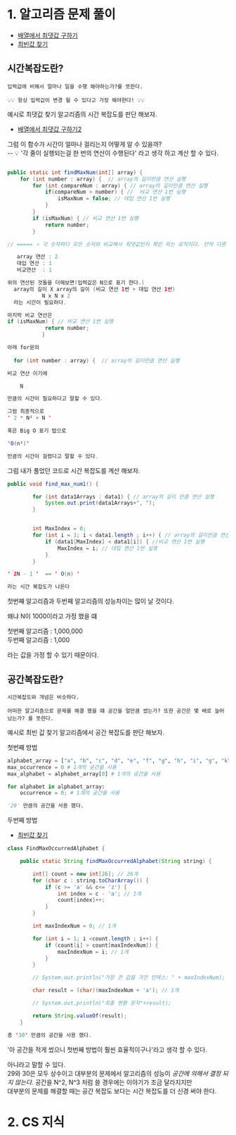 # 1. 알고리즘 문제 풀이
- [배열에서 최댓값 구하기](Algorithm/ex01/my/FindMaxNum.java)
- [최빈값 찾기](Algorithm/ex02/FindMaxOccurredAlphabet.java)
  
  
## 시간복잡도란?  
    입력값에 비해서 얼마나 일을 수행 해야하는가?를 뜻한다.  
  
    💡💡 항상 입력값이 변경 될 수 있다고 가정 해야한다! 💡💡
  
예시로 최댓값 찾기 알고리즘의 시간 복잡도를 판단 해보자.   
- [배열에서 최댓값 구하기2](Algorithm/ex01/teacher/FindMaxNum1.java)
    
그럼 이 함수가 시간이 얼마나 걸리는지 어떻게 알 수 있을까?  
  -- 💡 '각 줄이 실행되는걸 한 번의 연산이 수행된다' 라고 생각 하고 계산 할 수 있다.  
``` java

public static int findMaxNum(int[] array) {
    for (int number : array) {  // array의 길이만큼 연산 실행
        for (int compareNum : array) { // array의 길이만큼 연산 실행 
            if(compareNum > number) { //  비교 연산 1번 실행    
                isMaxNum = false; // 대입 연산 1번 실행
            }
        }
        if (isMaxNum) { // 비교 연산 1번 실행
            return number;
        }

// ===== ⭐️ 각 숫자마다 모든 숫자와 비교해서 최댓값인지 확인 하는 로직이다. 만약 다른  값들보다 크면 반복문을 중단한다. ⭐️ ====== //

   array 연산 : 2
   대입 연산 : 1
   비교연산  : 1

위의 연산된 것들을 더해보면(입력값은 N으로 표기 한다.)  
  array의 길이 X array의 길이 (비교 연산 1번 + 대입 연산 1번)    
           N x N x 2
  라는 시간이 필요하다.

마지막 비교 연산은
if (isMaxNum) { // 비교 연산 1번 실행
            return number;
           }

아래 for문의
 
  for (int number : array) {  // array의 길이만큼 연산 실행

비교 연산 이기에

    N

만큼의 시간이 필요하다고 말할 수 있다.

그럼 최종적으로   
' 2 * N² + N '

혹은 Big O 표기 법으로

'O(n²)'

만큼의 시간이 걸렸다고 말할 수 있다.

```

그럼 내가 풀었던 코드로 시간 복잡도를 계산 해보자.
  
``` java  
public void find_max_num1() {

        for (int data1Arrays : data1) { // array의 길이 만큼 연산 실행
            System.out.print(data1Arrays+", ");
        }


        int MaxIndex = 0;
        for (int i = 1; i < data1.length ; i++) { // array의 길이만큼 연산 실행
            if (data1[MaxIndex] < data1[i]) { //비교 연산 1번 실행
                MaxIndex = i; // 대입 연산 1번 실행
            }
        }

' 2N - 1 '  == ' O(n) '

라는 시간 복잡도가 나온다
```
첫번쨰 알고리즘과 두번째 알고리즘의 성능차이는 많이 날 것이다.  
  
왜냐 N이 1000이라고 가정 했을 떄

첫번째 알고리즘 : 1,000,000     
두번째 알고리즘 : 1,000    
  
라는 값을 가정 할 수 있기 때문이다.  
  
## 공간복잡도란?  
    시간복잡도와 개념은 비슷하다.
    
    어떠한 알고리즘으로 문제를 해결 했을 떄 공간을 얼만큼 썼는가? 또한 공간은 몇 배로 늘어났는가? 를 뜻한다.
  
예시로 최빈 값 찾기 알고리즘에서 공간 복잡도를 판단 해보자.  
  
첫번째 방법  
``` python  
alphabet_array = ["a", "b", "c", "d", "e", "f", "g", "h", "i", "g", "k", "l", "m", "n", "o", "p", "q", "r", "s", "t", "u", "v", "w", "x", "y", "z"] # 26개의 공간을 사용 
max_occurrence = 0 # 1개의 공간을 사용
max_alphabet = alphabet_array[0] # 1개의 공간을 사용

for alphabet in alphabet_array:
    occurrence = 0; # 1개의 공간을 사용

'29' 만큼의 공간을 사용 했다.

```  
두번째 방법
  
- [최빈값 찾기](Algorithm/ex02/FindMaxOccurredAlphabet.java)
    
``` java  
class FindMaxOccurredAlphabet {

    public static String findMaxOccurredAlphabet(String string) {

        int[] count = new int[26]; // 26개
        for (char c : string.toCharArray()) {
            if (c >= 'a' && c<= 'z') {
                int index = c - 'a'; // 1개
                count[index]++;
            }
        }

        int maxIndexNum = 0; // 1개

        for (int i = 1; i <count.length ; i++) {
            if (count[i] > count[maxIndexNum]) {
                maxIndexNum = i; // 1개
            }
        }

        // System.out.println("가장 큰 값을 가진 인덱스: " + maxIndexNum);

        char result = (char)(maxIndexNum + 'a'); // 1개

        // System.out.println("최종 변환 문자"+result);

        return String.valueOf(result);
    }

총 '30' 만큼의 공간을 사용 했다.

```    

'아 공간을 적게 썼으니 첫번째 방법이 훨씬 효율적이구나'라고 생각 할 수 있다.  
  
아니라고 말할 수 있다.  
29와 30은 모두 상수이고 대부분의 문제에서 알고리즘의 성능이 *공간에 의해서 결정 되지 않는다.*
공간을 N^2, N^3 처럼 쓸 경우에는 이야기가 조금 달라지지만    
대부분의 문제를 해결할 때는 공간 복잡도 보다는 시간 복잡도를 더 신경 써야 한다.  


        
          
# 2. CS 지식

